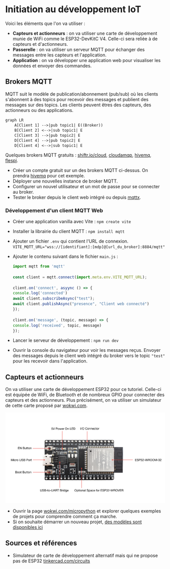 # Initiation au développement IoT

Voici les éléments que l'on va utiliser :

- **Capteurs et actionneurs** : on va utiliser une carte de développement munie de WiFi comme le ESP32-DevKitC V4.
    Celle-ci sera reliée à de capteurs et d'actionneurs.
- **Passerelle** : on va utiliser un serveur MQTT pour échanger des messages entre les capteurs et l'application.
- **Application** : on va développer une application web pour visualiser les données et envoyer des commandes.

## Brokers MQTT

MQTT suit le modèle de publication/abonnement (pub/sub) où les clients s'abonnent à des topics pour recevoir des messages et publient des messages sur des topics. Les clients peuvent êtres des capteurs, des actionneurs ou des applications.

```mermaid
graph LR
    A[Client 1] -->|pub topic1| E((Broker))
    B[Client 2] <-->|sub topic1| E
    C[Client 3] -->|pub topic2| E
    D[Client 4] -->|pub topic2| E
    D[Client 4] <-->|sub topic1| E
```

Quelques brokers MQTT gratuits : [shiftr.io/cloud](https://www.shiftr.io/cloud/), [cloudamqp](https://www.cloudamqp.com/plans.html#rmq), [hivemq](https://www.hivemq.com/pricing/), [flespi](https://flespi.com/pricing).

- Créer un compte gratuit sur un des brokers MQTT ci-dessus. On prendra [hivemq](https://www.hivemq.com) pour cet exemple.
- Déployer une nouvelles instance de broker MQTT.
- Configurer un nouvel utilisateur et un mot de passe pour se connecter au broker.
- Tester le broker depuis le client web intégré ou depuis [mqttx](https://mqttx.app/).

### Développement d'un client MQTT Web

- Créer une application vanilla avec Vite : `npm create vite`
- Installer la librairie du client MQTT : `npm install mqtt`
- Ajouter un fichier `.env` qui contient l'URL de connexion. `VITE_MQTT_URL="wss://[identifiant]:[mdp]@[url_du_broker]:8884/mqtt"`
- Ajouter le contenu suivant dans le fichier `main.js` :

    ```js
    import mqtt from 'mqtt'

    const client = mqtt.connect(import.meta.env.VITE_MQTT_URL);

    client.on('connect', asyync () => {
    console.log('connected')
    await client.subscribeAsync("test");
    await client.publishAsync("presence", "Client web connecté")
    });

    client.on('message', (topic, message) => {
    console.log('received', topic, message)
    });
    ```

- Lancer le serveur de développement : `npm run dev`
- Ouvrir la console du navigateur pour voir les messages reçus. Envoyer des messages depuis le client web intégré du broker vers le topic `"test"` pour les recevoir dans l'application.

## Capteurs et actionneurs

On va utiliser une carte de développement ESP32 pour ce tutoriel.
Celle-ci est équipée de WiFi, de Bluetooth et de nombreux GPIO pour connecter des capteurs et des actionneurs.
Plus précisément, on va utiliser un simulateur de cette carte proposé par [wokwi.com](https://docs.wokwi.com/guides/esp32).

![ESP32-DevKitC V4](./img/esp32-devkitc-functional-overview.jpg)

- Ouvrir la page [wokwi.com/micropython](https://wokwi.com/micropython) et explorer quelques exemples de projets pour comprendre comment ça marche.
- Si on souhaite démarrer un nouveau projet, [des modèles sont disponibles ici](https://docs.wokwi.com/guides/esp32#micropython)

## Sources et références

- Simulateur de carte de développement alternatif mais qui ne propose pas de ESP32 [tinkercad.com/circuits](https://www.tinkercad.com/circuits)
